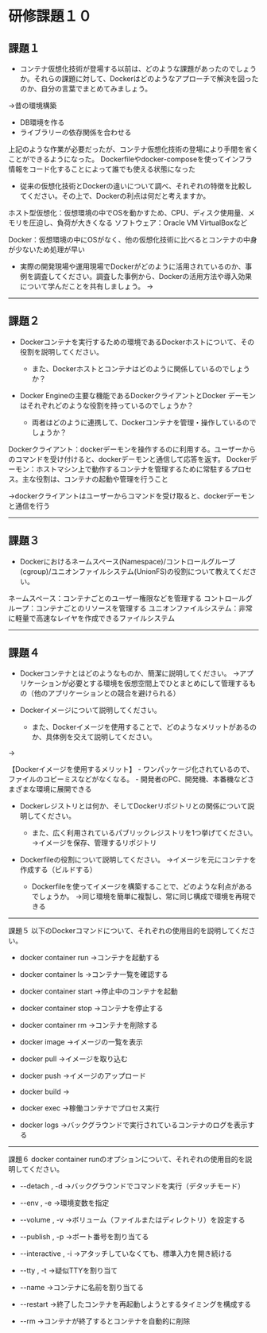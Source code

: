 # 研修課題１０

## 課題１
* コンテナ仮想化技術が登場する以前は、どのような課題があったのでしょうか。それらの課題に対して、Dockerはどのようなアプローチで解決を図ったのか、自分の言葉でまとめてみましょう。

→昔の環境構築
- DB環境を作る
- ライブラリーの依存関係を合わせる

上記のような作業が必要だったが、コンテナ仮想化技術の登場により手間を省くことができるようになった。
Dockerfileやdocker-composeを使ってインフラ情報をコード化することによって誰でも使える状態になった


* 従来の仮想化技術とDockerの違いについて調べ、それぞれの特徴を比較してください。その上で、Dockerの利点は何だと考えますか。

ホスト型仮想化：仮想環境の中でOSを動かすため、CPU、ディスク使用量、メモリを圧迫し、負荷が大きくなる
ソフトウェア：Oracle VM VirtualBoxなど

Docker：仮想環境の中にOSがなく、他の仮想化技術に比べるとコンテナの中身が少ないため処理が早い

* 実際の開発現場や運用現場でDockerがどのように活用されているのか、事例を調査してください。調査した事例から、Dockerの活用方法や導入効果について学んだことを共有しましょう。
→

---

## 課題２
* Dockerコンテナを実行するための環境であるDockerホストについて、その役割を説明してください。
    * また、Dockerホストとコンテナはどのように関係しているのでしょうか？


* Docker Engineの主要な機能であるDockerクライアントとDocker デーモンはそれぞれどのような役割を持っているのでしょうか？
    * 両者はどのように連携して、Dockerコンテナを管理・操作しているのでしょうか？

Dockerクライアント：dockerデーモンを操作するのに利用する。ユーザーからのコマンドを受け付けると、dockerデーモンと通信して応答を返す。
Dockerデーモン：ホストマシン上で動作するコンテナを管理するために常駐するプロセス。主な役割は、コンテナの起動や管理を行うこと

→dockerクライアントはユーザーからコマンドを受け取ると、dockerデーモンと通信を行う

---

## 課題３
* Dockerにおけるネームスペース(Namespace)/コントロールグループ(cgroup)/ユニオンファイルシステム(UnionFS)の役割について教えてください。

ネームスペース：コンテナごとのユーザー権限などを管理する
コントロールグループ：コンテナごとのリソースを管理する
ユニオンファイルシステム：非常に軽量で高速なレイヤを作成できるファイルシステム

---

## 課題４
* Dockerコンテナとはどのようなものか、簡潔に説明してください。
→アプリケーションが必要とする環境を仮想空間上でひとまとめにして管理するもの（他のアプリケーションとの競合を避けられる）

* Dockerイメージについて説明してください。
    * また、Dockerイメージを使用することで、どのようなメリットがあるのか、具体例を交えて説明してください。　

→

【Dockerイメージを使用するメリット】
		- ワンパッケージ化されているので、ファイルのコピーミスなどがなくなる。
		- 開発者のPC、開発機、本番機などさまざまな環境に展開できる

* Dockerレジストリとは何か、そしてDockerリポジトリとの関係について説明してください。
    * また、広く利用されているパブリックレジストリを1つ挙げてください。
→イメージを保存、管理するリポジトリ

* Dockerfileの役割について説明してください。
→イメージを元にコンテナを作成する（ビルドする）
    * Dockerfileを使ってイメージを構築することで、どのような利点があるでしょうか。
→同じ環境を簡単に複製し、常に同じ構成で環境を再現できる

---

課題５
以下のDockerコマンドについて、それぞれの使用目的を説明してください。
* docker container run
→コンテナを起動する 

* docker container ls
→コンテナ一覧を確認する

* docker container start
→停止中のコンテナを起動

* docker container stop
→コンテナを停止する

* docker container rm
→コンテナを削除する

* docker image
→イメージの一覧を表示

* docker pull
→イメージを取り込む

* docker push
→イメージのアップロード

* docker build
→
* docker exec
→稼働コンテナでプロセス実行

* docker logs
→バックグラウンドで実行されているコンテナのログを表示する

---


課題６
docker container runのオプションについて、それぞれの使用目的を説明してください。
* --detach , -d
→バックグラウンドでコマンドを実行（デタッチモード）

* --env , -e
→環境変数を指定

* --volume , -v
→ボリューム（ファイルまたはディレクトリ）を設定する

* --publish , -p
→ポート番号を割り当てる

* --interactive , -i
→アタッチしていなくても、標準入力を開き続ける

* --tty , -t
→疑似TTYを割り当て

* --name
→コンテナに名前を割り当てる

* --restart
→終了したコンテナを再起動しようとするタイミングを構成する

* --rm
→コンテナが終了するとコンテナを自動的に削除
